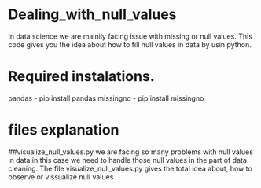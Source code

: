# Dealing_with_null_values
In data science we are mainily facing issue with missing or null values. This code gives you the idea about how to fill null values in data by usin python.

# Required instalations.
pandas - pip install pandas
missingno - pip install missingno 

# files explanation
##visualize_null_values.py
we are facing so many problems with null values in data.in this case we need to handle those null values in the part of data cleaning. The file visualize_null_values.py gives the total idea about, how to observe or vissualize null values 
